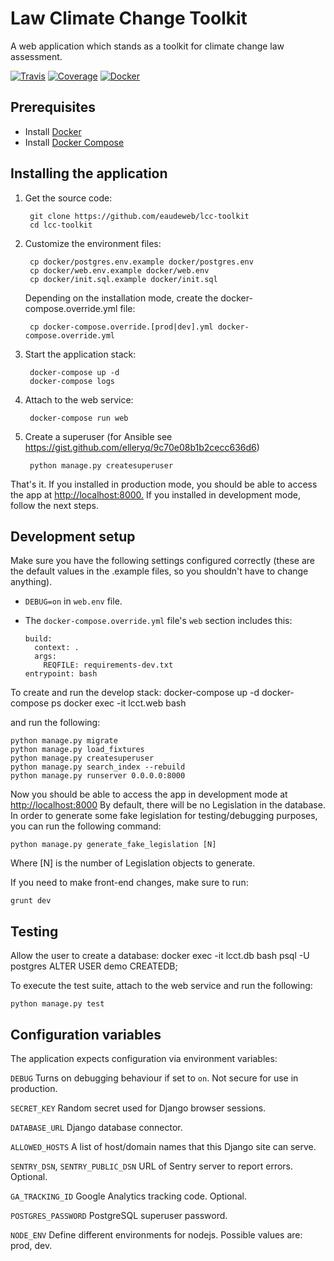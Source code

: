 # Law Climate Change Toolkit

A web application which stands as a toolkit for climate change law assessment.

[![Travis](https://travis-ci.org/eaudeweb/lcc-toolkit.svg)](https://travis-ci.org/eaudeweb/lcc-toolkit)
[![Coverage](https://coveralls.io/repos/github/eaudeweb/lcc-toolkit/badge.svg)](https://coveralls.io/github/eaudeweb/lcc-toolkit)
[![Docker](https://dockerbuildbadges.quelltext.eu/status.svg?organization=eaudeweb&repository=lcc-toolkit)](https://hub.docker.com/r/eaudeweb/lcc-toolkit/builds)

## Prerequisites

* Install [Docker](https://www.docker.com/community-edition#/download)
* Install [Docker Compose](https://docs.docker.com/compose/install/)

## Installing the application

1. Get the source code:

        git clone https://github.com/eaudeweb/lcc-toolkit
        cd lcc-toolkit

1. Customize the environment files:

        cp docker/postgres.env.example docker/postgres.env
        cp docker/web.env.example docker/web.env
        cp docker/init.sql.example docker/init.sql

    Depending on the installation mode, create the docker-compose.override.yml file:

        cp docker-compose.override.[prod|dev].yml docker-compose.override.yml

1. Start the application stack:

        docker-compose up -d
        docker-compose logs

1. Attach to the web service:

        docker-compose run web

1. Create a superuser (for Ansible see <https://gist.github.com/elleryq/9c70e08b1b2cecc636d6>)

        python manage.py createsuperuser

That's it. If you installed in production mode, you should be able to access the
app at <http://localhost:8000.> If you installed in development mode, follow the
next steps.

## Development setup

Make sure you have the following settings configured correctly (these are the
default values in the .example files, so you shouldn't have to change anything).

* `DEBUG=on` in `web.env` file.

* The `docker-compose.override.yml` file's `web` section includes this:

      build:
        context: .
        args:
          REQFILE: requirements-dev.txt
      entrypoint: bash

To create and run the develop stack:
    docker-compose up -d
    docker-compose ps
    docker exec -it lcct.web bash

and run the following:

    python manage.py migrate
    python manage.py load_fixtures
    python manage.py createsuperuser
    python manage.py search_index --rebuild
    python manage.py runserver 0.0.0.0:8000

Now you should be able to access the app in development mode at <http://localhost:8000>
By default, there will be no Legislation in the database. In order to generate
some fake legislation for testing/debugging purposes, you can run the following
command:

    python manage.py generate_fake_legislation [N]

Where [N] is the number of Legislation objects to generate.

If you need to make front-end changes, make sure to run:

    grunt dev

## Testing

Allow the user to create a database:
    docker exec -it lcct.db bash
    psql -U postgres
    ALTER USER demo CREATEDB;

To execute the test suite, attach to the web service and run the following:

    python manage.py test

## Configuration variables

The application expects configuration via environment variables:

``DEBUG``
    Turns on debugging behaviour if set to ``on``. Not secure for use in
    production.

``SECRET_KEY``
    Random secret used for Django browser sessions.

``DATABASE_URL``
    Django database connector.

``ALLOWED_HOSTS``
    A list of host/domain names that this Django site can serve.

``SENTRY_DSN``, ``SENTRY_PUBLIC_DSN``
    URL of Sentry server to report errors. Optional.

``GA_TRACKING_ID``
    Google Analytics tracking code. Optional.

``POSTGRES_PASSWORD``
    PostgreSQL superuser password.

``NODE_ENV``
    Define different environments for nodejs. Possible values are: prod, dev.
